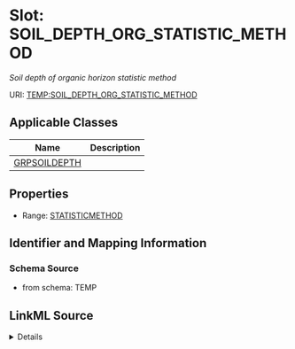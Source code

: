 # Slot: SOIL_DEPTH_ORG_STATISTIC_METHOD
_Soil depth of organic horizon statistic method_


URI: [TEMP:SOIL_DEPTH_ORG_STATISTIC_METHOD](https://example.org/TEMP/SOIL_DEPTH_ORG_STATISTIC_METHOD)



<!-- no inheritance hierarchy -->




## Applicable Classes

| Name | Description |
| --- | --- |
[GRPSOILDEPTH](GRPSOILDEPTH.md) | 






## Properties

* Range: [STATISTICMETHOD](STATISTICMETHOD.md)







## Identifier and Mapping Information







### Schema Source


* from schema: TEMP




## LinkML Source

<details>
```yaml
name: SOIL_DEPTH_ORG_STATISTIC_METHOD
description: Soil depth of organic horizon statistic method
from_schema: TEMP
rank: 1000
alias: SOIL_DEPTH_ORG_STATISTIC_METHOD
domain_of:
- GRP_SOIL_DEPTH
range: STATISTIC_METHOD

```
</details>